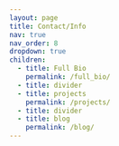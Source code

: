 ```yaml
---
layout: page
title: Contact/Info
nav: true
nav_order: 8
dropdown: true
children:
  - title: Full Bio
    permalink: /full_bio/
  - title: divider
  - title: projects
    permalink: /projects/
  - title: divider
  - title: blog
    permalink: /blog/
---
```

